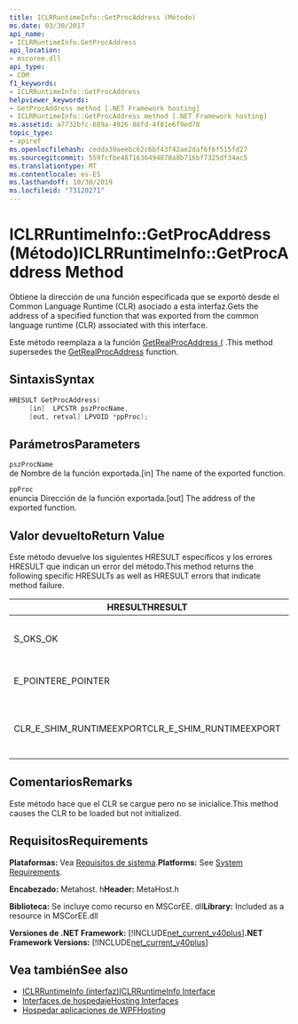 ```yaml
---
title: ICLRRuntimeInfo::GetProcAddress (Método)
ms.date: 03/30/2017
api_name:
- ICLRRuntimeInfo.GetProcAddress
api_location:
- mscoree.dll
api_type:
- COM
f1_keywords:
- ICLRRuntimeInfo::GetProcAddress
helpviewer_keywords:
- GetProcAddress method [.NET Framework hosting]
- ICLRRuntimeInfo::GetProcAddress method [.NET Framework hosting]
ms.assetid: a7732bfc-689a-4926-88fd-4f81e6f9ed78
topic_type:
- apiref
ms.openlocfilehash: cedda39aeebc62c6bf43f42ae2daf6f6f515fd27
ms.sourcegitcommit: 559fcfbe4871636494870a8b716bf7325df34ac5
ms.translationtype: MT
ms.contentlocale: es-ES
ms.lasthandoff: 10/30/2019
ms.locfileid: "73120271"
---
```

# <a name="iclrruntimeinfogetprocaddress-method"></a><span data-ttu-id="04301-102">ICLRRuntimeInfo::GetProcAddress (Método)</span><span class="sxs-lookup"><span data-stu-id="04301-102">ICLRRuntimeInfo::GetProcAddress Method</span></span>
<span data-ttu-id="04301-103">Obtiene la dirección de una función especificada que se exportó desde el Common Language Runtime (CLR) asociado a esta interfaz.</span><span class="sxs-lookup"><span data-stu-id="04301-103">Gets the address of a specified function that was exported from the common language runtime (CLR) associated with this interface.</span></span>  
  
 <span data-ttu-id="04301-104">Este método reemplaza a la función [GetRealProcAddress (](../../../../docs/framework/unmanaged-api/hosting/getrealprocaddress-function.md) .</span><span class="sxs-lookup"><span data-stu-id="04301-104">This method supersedes the [GetRealProcAddress](../../../../docs/framework/unmanaged-api/hosting/getrealprocaddress-function.md) function.</span></span>  
  
## <a name="syntax"></a><span data-ttu-id="04301-105">Sintaxis</span><span class="sxs-lookup"><span data-stu-id="04301-105">Syntax</span></span>  
  
```cpp  
HRESULT GetProcAddress(  
     [in]  LPCSTR pszProcName,  
     [out, retval] LPVOID *ppProc);  
```  
  
## <a name="parameters"></a><span data-ttu-id="04301-106">Parámetros</span><span class="sxs-lookup"><span data-stu-id="04301-106">Parameters</span></span>  
 `pszProcName`  
 <span data-ttu-id="04301-107">de Nombre de la función exportada.</span><span class="sxs-lookup"><span data-stu-id="04301-107">[in] The name of the exported function.</span></span>  
  
 `ppProc`  
 <span data-ttu-id="04301-108">enuncia Dirección de la función exportada.</span><span class="sxs-lookup"><span data-stu-id="04301-108">[out] The address of the exported function.</span></span>  
  
## <a name="return-value"></a><span data-ttu-id="04301-109">Valor devuelto</span><span class="sxs-lookup"><span data-stu-id="04301-109">Return Value</span></span>  
 <span data-ttu-id="04301-110">Este método devuelve los siguientes HRESULT específicos y los errores HRESULT que indican un error del método.</span><span class="sxs-lookup"><span data-stu-id="04301-110">This method returns the following specific HRESULTs as well as HRESULT errors that indicate method failure.</span></span>  
  
|<span data-ttu-id="04301-111">HRESULT</span><span class="sxs-lookup"><span data-stu-id="04301-111">HRESULT</span></span>|<span data-ttu-id="04301-112">Descripción</span><span class="sxs-lookup"><span data-stu-id="04301-112">Description</span></span>|  
|-------------|-----------------|  
|<span data-ttu-id="04301-113">S_OK</span><span class="sxs-lookup"><span data-stu-id="04301-113">S_OK</span></span>|<span data-ttu-id="04301-114">El método se completó correctamente.</span><span class="sxs-lookup"><span data-stu-id="04301-114">The method completed successfully.</span></span>|  
|<span data-ttu-id="04301-115">E_POINTER</span><span class="sxs-lookup"><span data-stu-id="04301-115">E_POINTER</span></span>|<span data-ttu-id="04301-116">`pszProcName` o `ppProc` es null.</span><span class="sxs-lookup"><span data-stu-id="04301-116">`pszProcName` or `ppProc` is null.</span></span>|  
|<span data-ttu-id="04301-117">CLR_E_SHIM_RUNTIMEEXPORT</span><span class="sxs-lookup"><span data-stu-id="04301-117">CLR_E_SHIM_RUNTIMEEXPORT</span></span>|<span data-ttu-id="04301-118">La función especificada no es una función exportada.</span><span class="sxs-lookup"><span data-stu-id="04301-118">The specified function is not an exported function.</span></span>|  
  
## <a name="remarks"></a><span data-ttu-id="04301-119">Comentarios</span><span class="sxs-lookup"><span data-stu-id="04301-119">Remarks</span></span>  
 <span data-ttu-id="04301-120">Este método hace que el CLR se cargue pero no se inicialice.</span><span class="sxs-lookup"><span data-stu-id="04301-120">This method causes the CLR to be loaded but not initialized.</span></span>  
  
## <a name="requirements"></a><span data-ttu-id="04301-121">Requisitos</span><span class="sxs-lookup"><span data-stu-id="04301-121">Requirements</span></span>  
 <span data-ttu-id="04301-122">**Plataformas:** Vea [Requisitos de sistema](../../../../docs/framework/get-started/system-requirements.md).</span><span class="sxs-lookup"><span data-stu-id="04301-122">**Platforms:** See [System Requirements](../../../../docs/framework/get-started/system-requirements.md).</span></span>  
  
 <span data-ttu-id="04301-123">**Encabezado:** Metahost. h</span><span class="sxs-lookup"><span data-stu-id="04301-123">**Header:** MetaHost.h</span></span>  
  
 <span data-ttu-id="04301-124">**Biblioteca:** Se incluye como recurso en MSCorEE. dll</span><span class="sxs-lookup"><span data-stu-id="04301-124">**Library:** Included as a resource in MSCorEE.dll</span></span>  
  
 <span data-ttu-id="04301-125">**Versiones de .NET Framework:** [!INCLUDE[net_current_v40plus](../../../../includes/net-current-v40plus-md.md)]</span><span class="sxs-lookup"><span data-stu-id="04301-125">**.NET Framework Versions:** [!INCLUDE[net_current_v40plus](../../../../includes/net-current-v40plus-md.md)]</span></span>  
  
## <a name="see-also"></a><span data-ttu-id="04301-126">Vea también</span><span class="sxs-lookup"><span data-stu-id="04301-126">See also</span></span>

- [<span data-ttu-id="04301-127">ICLRRuntimeInfo (interfaz)</span><span class="sxs-lookup"><span data-stu-id="04301-127">ICLRRuntimeInfo Interface</span></span>](../../../../docs/framework/unmanaged-api/hosting/iclrruntimeinfo-interface.md)
- [<span data-ttu-id="04301-128">Interfaces de hospedaje</span><span class="sxs-lookup"><span data-stu-id="04301-128">Hosting Interfaces</span></span>](../../../../docs/framework/unmanaged-api/hosting/hosting-interfaces.md)
- [<span data-ttu-id="04301-129">Hospedar aplicaciones de WPF</span><span class="sxs-lookup"><span data-stu-id="04301-129">Hosting</span></span>](../../../../docs/framework/unmanaged-api/hosting/index.md)
